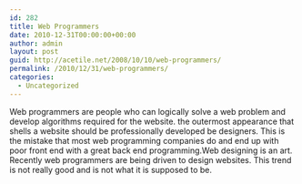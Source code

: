 ```yaml
---
id: 282
title: Web Programmers
date: 2010-12-31T00:00:00+00:00
author: admin
layout: post
guid: http://acetile.net/2008/10/10/web-programmers/
permalink: /2010/12/31/web-programmers/
categories:
  - Uncategorized
---
```

Web programmers are people who can logically solve a web problem and develop algorithms required for the website. the outermost appearance that shells a website should be professionally developed be designers. This is the mistake that most web programming companies do and end up with poor front end with a great back end programming.Web designing is an art. Recently web programmers are being driven to design websites. This trend is not really good and is not what it is supposed to be.